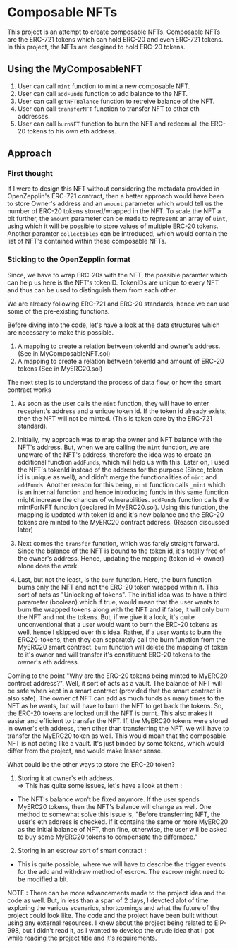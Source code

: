 # Composable NFTs
This project is an attempt to create composable NFTs. Composable NFTs are the ERC-721 tokens which can hold ERC-20 and even ERC-721 tokens. In this project, the NFTs are desgined to hold ERC-20 tokens.

## Using the MyComposableNFT
1) User can call `mint` function to mint a new composable NFT.
2) User can call `addFunds` function to add balance to the NFT.
3) User can call `getNFTBalance` function to retreive balance of the NFT.
4) User can call `transferNFT` function to transfer NFT to other eth addresses.
5) User can call `burnNFT` function to burn the NFT and redeem all the ERC-20 tokens to his own eth address.

## Approach
### First thought
If I were to design this NFT without considering the metadata provided in OpenZepplin's ERC-721 contract, then a better approach would have been to store Owner's address and an `amount` parameter which would tell us the number of ERC-20 tokens stored/wrapped in the NFT. 
To scale the NFT a bit further, the `amount` parameter can be made to represent an array of `uint`, using which it will be possible to store values of multiple ERC-20 tokens. 
Another paramter `collectibles` can be introduced, which would contain the list of NFT's contained within these composable NFTs.

### Sticking to the OpenZepplin format
Since, we have to wrap ERC-20s with the NFT, the possible paramter which can help us here is the NFT's tokenID. TokenIDs are unique to every NFT and thus can be used to distinguish them from each other.

We are already following ERC-721 and ERC-20 standards, hence we can use some of the pre-existing functions.

Before diving into the code, let's have a look at the data structures which are necessary to make this possible.
1) A mapping to create a relation between tokenId and owner's address. (See in MyComposableNFT.sol)
2) A mapping to create a relation between tokenId and amount of ERC-20 tokens (See in MyERC20.sol)

The next step is to understand the process of data flow, or how the smart contract works
1) As soon as the user calls the `mint` function, they will have to enter recepient's address and a unique token id. If the token id already exists, then the NFT will not be minted. (This is taken care by the ERC-721 standard).

2) Initially, my approach was to map the owner and NFT balance with the NFT's address. But, when we are calling the `mint` function, we are unaware of the NFT's address, therefore the idea was to create an additional function `addFunds`, which will help us with this. Later on, I used the NFT's tokenId instead of the address for the purpose (Since, token id is unique as well), and didn't merge the functionalities of `mint` and `addFunds`. Another reason for this being, `mint` function calls `_mint` which is an internal function and hence introducing funds in this same function might increase the chances of vulnerabilities.
`addFunds` function calls the mintForNFT function (declared in MyERC20.sol). Using this function, the mapping is updated with token id and it's new balance and the ERC-20 tokens are minted to the MyERC20 contract address. (Reason discussed later)

3) Next comes the `transfer` function, which was farely straight forward. Since the balance of the NFT is bound to the token id, it's totally free of the owner's address. Hence, updating the mapping (token id => owner) alone does the work.

4) Last, but not the least, is the `burn` function. Here, the burn function burns only the NFT and not the ERC-20 token wrapped within it. This sort of acts as "Unlocking of tokens". The initial idea was to have a third parameter (boolean) which if true, would mean that the user wants to burn the wrapped tokens along with the NFT and if false, it will only burn the NFT and not the tokens. But, if we give it a look, it's quite unconventional that a user would want to burn the ERC-20 tokens as well, hence I skipped over this idea. Rather, if a user wants to burn the ERC20-tokens, then they can separately call the burn function from the MyERC20 smart contract.
`burn` function will delete the mapping of token to it's owner and will transfer it's constituent ERC-20 tokens to the owner's eth address.

Coming to the point "Why are the ERC-20 tokens being minted to MyERC20 contract address?".
Well, it sort of acts as a vault. The balance of NFT will be safe when kept in a smart contract (provided that the smart contract is also safe). The owner of NFT can add as much funds as many times to the NFT as he wants, but will have to burn the NFT to get back the tokens. So, the ERC-20 tokens are locked until the NFT is burnt.
This also makes it easier and efficient to transfer the NFT. If, the MyERC20 tokens were stored in owner's eth address, then other than transferring the NFT, we will have to transfer the MyERC20 token as well. This would mean that the composable NFT is not acting like a vault. It's just binded by some tokens, which would differ from the project, and would make lesser sense.

What could be the other ways to store the ERC-20 token?
1) Storing it at owner's eth address.  
=> This has quite some issues, let's have a look at them :
* The NFT's balance won't be fixed anymore. If the user spends MyERC20 tokens, then the NFT's balance will change as well. One method to somewhat solve this issue is, "Before transferring NFT, the user's eth address is checked. If it contains the same or more MyERC20 as the initial balance of NFT, then fine, otherwise, the user will be asked to buy some MyERC20 tokens to compensate the differnece."
2) Storing in an escrow sort of smart contract :
* This is quite possible, where we will have to describe the trigger events for the add and withdraw method of escrow. The escrow might need to be modified a bit.

NOTE : There can be more advancements made to the project idea and the code as well. But, in less than a span of 2 days, I devoted alot of time exploring the various scenarios, shortcomings and what the future of the project could look like. The code and the project have been built without using any external resources. I knew about the project being related to EIP-998, but I didn't read it, as I wanted to develop the crude idea that I got while reading the project title and it's requirements.